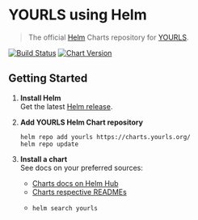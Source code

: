 # YOURLS using Helm

> The official [Helm](https://helm.sh) Charts repository for [YOURLS](https://yourls.org).

[![Build Status](https://github.com/YOURLS/charts/workflows/Charts%20CI/badge.svg)](https://github.com/YOURLS/charts/actions)
[![Chart Version](https://img.shields.io/badge/dynamic/yaml.svg?color=blue&label=chart&prefix=v&query=entries.yourls%5B0%5D.version&url=https%3A%2F%2Fcharts.yourls.org%2Findex.yaml)](https://hub.helm.sh/charts/yourls/yourls)

## Getting Started

1. **Install Helm**  
   Get the latest [Helm release](https://helm.sh/docs/intro/install/).

2. **Add YOURLS Helm Chart repository**  
   ```console
   helm repo add yourls https://charts.yourls.org/
   helm repo update
   ```

3. **Install a chart**  
   See docs on your preferred sources:
   * [Charts docs on Helm Hub](https://hub.helm.sh/charts/yourls)
   * [Charts respective READMEs](charts)
   * ```
     helm search yourls
     ```
